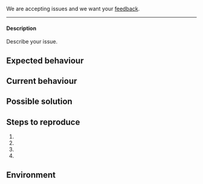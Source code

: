 We are accepting issues and we want your [feedback](../README.md#give-us-feedback).

-------

#### Description
Describe your issue.

## Expected behaviour
<!--- Tell us what should happen. -->

## Current behaviour
<!--- Tell us what happens instead of the expected behaviour. -->

## Possible solution
<!--- This is not obligatory but if you have a preference, please suggest a fix for the bug. -->

## Steps to reproduce
<!--- Provide an unambiguous set of steps to reproduce this bug. Include code snippets if relevant. -->
1.
2.
3.
4.

## Environment
<!--- What were you trying to accomplish? -->
<!--- Please include your spatial diagnose output in full. -->
<!--- Please detail your OS & Unity versions. -->

<!--- Provide a general summary of the issue in the title field above. -->